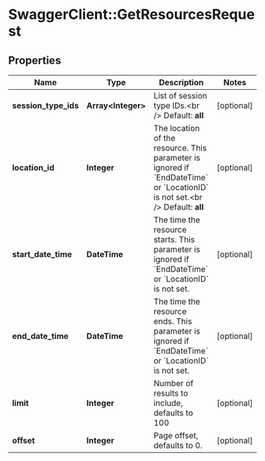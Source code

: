 # SwaggerClient::GetResourcesRequest

## Properties
Name | Type | Description | Notes
------------ | ------------- | ------------- | -------------
**session_type_ids** | **Array&lt;Integer&gt;** | List of session type IDs.&lt;br /&gt;  Default: **all** | [optional] 
**location_id** | **Integer** | The location of the resource. This parameter is ignored if &#x60;EndDateTime&#x60; or &#x60;LocationID&#x60; is not set.&lt;br /&gt;  Default: **all** | [optional] 
**start_date_time** | **DateTime** | The time the resource starts. This parameter is ignored if &#x60;EndDateTime&#x60; or &#x60;LocationID&#x60; is not set. | [optional] 
**end_date_time** | **DateTime** | The time the resource ends. This parameter is ignored if &#x60;EndDateTime&#x60; or &#x60;LocationID&#x60; is not set. | [optional] 
**limit** | **Integer** | Number of results to include, defaults to 100 | [optional] 
**offset** | **Integer** | Page offset, defaults to 0. | [optional] 


